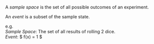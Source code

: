 A *sample space* is the set of all possible outcomes of an experiment.

An *event* is a subset of the sample state.

e.g.   
_Sample Space_: The set of all results of rolling 2 dice.  
_Event_: $ f(x)  = 1 $